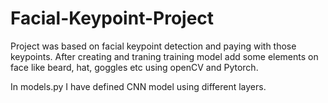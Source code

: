 # Facial-Keypoint-Project

Project was based on facial keypoint detection and paying with those keypoints. 
After creating and traning training model add some elements on face like beard, 
hat, goggles etc using openCV and Pytorch. 

In models.py I have defined CNN model using different layers.

